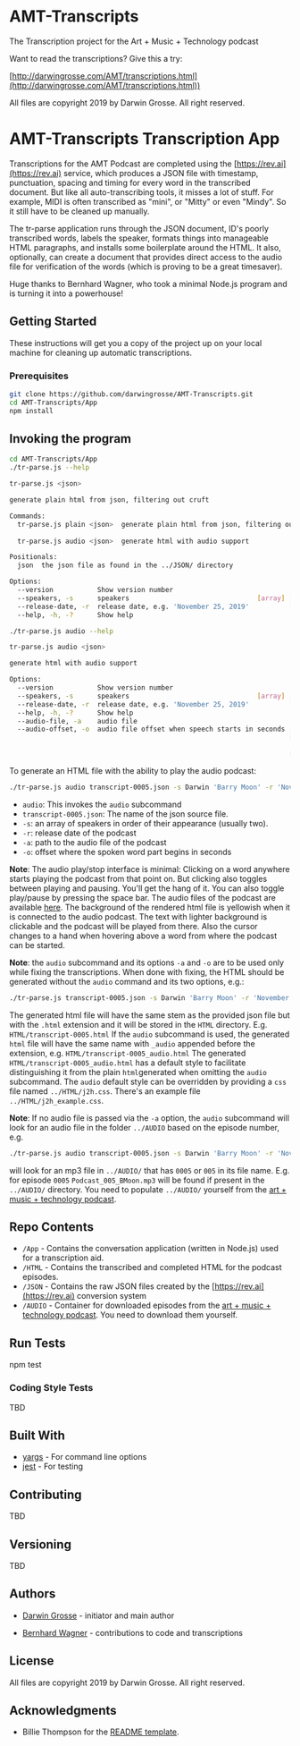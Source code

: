 # AMT-Transcripts
The Transcription project for the Art + Music + Technology podcast

Want to read the transcriptions? Give this a try:

[http://darwingrosse.com/AMT/transcriptions.html](http://darwingrosse.com/AMT/transcriptions.html))

All files are copyright 2019 by Darwin Grosse. All right reserved.

# AMT-Transcripts Transcription App

Transcriptions for the AMT Podcast are completed using the [https://rev.ai](https://rev.ai) service, which produces a JSON file with timestamp, punctuation, spacing and timing for every word in the transcribed document. But like all auto-transcribing tools, it misses a lot of stuff. For example, MIDI is often transcribed as "mini", or "Mitty" or even "Mindy". So it still have to be cleaned up manually.

The tr-parse application runs through the JSON document, ID's poorly transcribed words, labels the speaker, formats things into manageable HTML paragraphs, and installs some boilerplate around the HTML. It also, optionally, can create a document that provides direct access to the audio file for verification of the words (which is proving to be a great timesaver).

Huge thanks to Bernhard Wagner, who took a minimal Node.js program and is turning it into a powerhouse!

## Getting Started

These instructions will get you a copy of the project up on your local machine for cleaning up automatic transcriptions.

### Prerequisites

```bash
git clone https://github.com/darwingrosse/AMT-Transcripts.git
cd AMT-Transcripts/App
npm install
```

## Invoking the program
```bash
cd AMT-Transcripts/App
./tr-parse.js --help

tr-parse.js <json>

generate plain html from json, filtering out cruft

Commands:
  tr-parse.js plain <json>  generate plain html from json, filtering out cruft
                                                                       [default]
  tr-parse.js audio <json>  generate html with audio support

Positionals:
  json  the json file as found in the ../JSON/ directory

Options:
  --version           Show version number                              [boolean]
  --speakers, -s      speakers                                [array] [required]
  --release-date, -r  release date, e.g. 'November 25, 2019'          [required]
  --help, -h, -?      Show help                                        [boolean]

./tr-parse.js audio --help

tr-parse.js audio <json>

generate html with audio support

Options:
  --version           Show version number                              [boolean]
  --speakers, -s      speakers                                [array] [required]
  --release-date, -r  release date, e.g. 'November 25, 2019'          [required]
  --help, -h, -?      Show help                                        [boolean]
  --audio-file, -a    audio file
  --audio-offset, -o  audio file offset when speech starts in seconds [float]
                                                                      [required]

                                                                      [required]
```

To generate an HTML file with the ability to play the audio podcast:

```bash
./tr-parse.js audio transcript-0005.json -s Darwin 'Barry Moon' -r 'November 10, 2013' -a path_to_podcast_audio/Podcast_005_BMoon.mp3 -o 6.1
```
* `audio`: This invokes the `audio` subcommand
* `transcript-0005.json`: The name of the json source file.
* `-s`: an array of speakers in order of their appearance (usually two).
* `-r`: release date of the podcast
* `-a`: path to the audio file of the podcast
* `-o`: offset where the spoken word part begins in seconds

**Note**: The audio play/stop interface is minimal: Clicking on a word anywhere starts playing the podcast from that point on. But clicking also toggles between playing and pausing. You'll get the hang of it. You can also toggle play/pause by pressing the space bar. The audio files of the podcast are available [here](http://artmusictech.libsyn.com/). The background of the rendered html file is yellowish when it is connected to the audio podcast. The text with lighter background is clickable and the podcast will be played from there. Also the cursor changes to a hand when hovering above a word from where the podcast can be started.

**Note**: the `audio` subcommand and its options `-a` and `-o` are to be used
only while fixing the transcriptions. When done with fixing, the HTML should
be generated without the `audio` command and its two options,
e.g.:

```bash
./tr-parse.js transcript-0005.json -s Darwin 'Barry Moon' -r 'November 10, 2013'
```

The generated html file will have the same stem as the provided json file but with the
`.html` extension and it will be stored in the `HTML` directory. E.g.
`HTML/transcript-0005.html`
If the `audio` subcommand is used, the generated `html` file will have the same
name with `_audio` appended before the extension, e.g.
`HTML/transcript-0005_audio.html`
The generated `HTML/transcript-0005_audio.html` has a default style to facilitate
distinguishing it from the plain `html`generated when omitting the `audio`
subcommand. The `audio` default style can be overridden by providing a `css` file
named `../HTML/j2h.css`. There's an example file `../HTML/j2h_example.css`.

**Note**: If no audio file is passed via the `-a` option, the `audio`
subcommand will look for an audio file in the folder `../AUDIO` based on the
episode number, e.g.
```bash
./tr-parse.js audio transcript-0005.json -s Darwin 'Barry Moon' -r 'November 10, 2013' -o 6.1
```
will look for an mp3 file in `../AUDIO/` that has `0005` or `005` in its file name. E.g. for episode
`0005` `Podcast_005_BMoon.mp3` will be found if present in the `../AUDIO/` directory. You need to
populate `../AUDIO/` yourself from the  [art + music + technology podcast](http://artmusictech.libsyn.com).

## Repo Contents

- `/App` - Contains the conversation application (written in Node.js) used for a transcription aid.
- `/HTML` - Contains the transcribed and completed HTML for the podcast episodes.
- `/JSON` - Contains the raw JSON files created by the [https://rev.ai](https://rev.ai) conversion system
- `/AUDIO` - Container for downloaded episodes from the [art + music + technology podcast](http://artmusictech.libsyn.com). You need to download them yourself.

## Run Tests

npm test

### Coding Style Tests

TBD

## Built With

* [yargs](https://github.com/yargs/yargs) - For command line options
* [jest](https://jestjs.io/) - For testing

## Contributing

TBD

## Versioning

TBD

## Authors

* [Darwin Grosse](http://www.darwingrosse.com/) - initiator and main author

* [Bernhard Wagner](http://bernhardwagner.net) - contributions to code and transcriptions

## License

All files are copyright 2019 by Darwin Grosse. All right reserved.

## Acknowledgments

* Billie Thompson for the [README template](https://gist.github.com/PurpleBooth).
